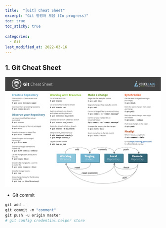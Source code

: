 ```yaml
---
title:  "[Git] Cheat Sheet"
excerpt: "Git 명령어 모음 (In progress)"
toc: true
toc_sticky: true

categories:
  - Git
last_modified_at: 2022-03-16
---
```


## 1. Git Cheat Sheet 
  ![gitcheatsheet](/img/gitcheatsheet.png)
  <br>

  * Git commit
  ```python
  git add .
  git commit -m "comment" 
  git push -u origin master
  # git config credential.helper store
  ``` 